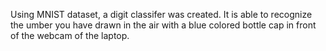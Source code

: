 Using MNIST dataset, a digit classifer was created. 
It is able to recognize the umber you have drawn 
in the air with a blue colored bottle cap in front 
of the webcam of the laptop.
